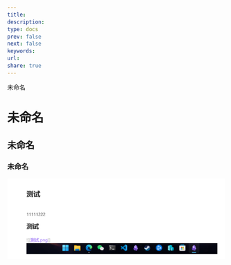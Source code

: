 ```yaml
---
title: 
description: 
type: docs
prev: false
next: false
keywords: 
url: 
share: true
---
```

未命名

# 未命名

## 未命名

### 未命名

![测试-1.png](../../static/images/%E6%B5%8B%E8%AF%95-1.png)